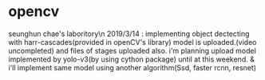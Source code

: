 # opencv
seunghun chae's laboritory\n
2019/3/14 : implementing object dectecting with harr-cascades(provided in openCV's library) model is uploaded.(video uncompleted) and files of stages uploaded also. i'm planning upload model implemented by yolo-v3(by using cython package) until at this weekend. & i'll implement same model using another algorithm(Ssd, faster rcnn, resnet)